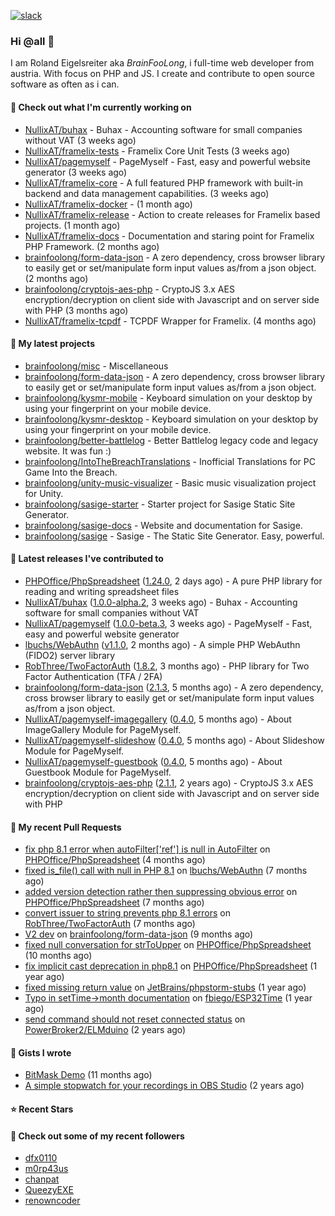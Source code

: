 [![slack](https://img.shields.io/badge/Join%20Slack%20Chat-4A154B?logo=slack&logoColor=white)](https://scripts.0x.at/github-webhooks/slack-join/)

### Hi @all 👋

I am Roland Eigelsreiter aka _BrainFooLong_, i full-time web developer from austria. With focus on PHP and JS. I create and contribute to open source software as often as i can.


#### 👷 Check out what I'm currently working on

- [NullixAT/buhax](https://github.com/NullixAT/buhax) - Buhax - Accounting software for small companies without VAT (3 weeks ago)
- [NullixAT/framelix-tests](https://github.com/NullixAT/framelix-tests) - Framelix Core Unit Tests (3 weeks ago)
- [NullixAT/pagemyself](https://github.com/NullixAT/pagemyself) - PageMyself - Fast, easy and powerful website generator (3 weeks ago)
- [NullixAT/framelix-core](https://github.com/NullixAT/framelix-core) - A full featured PHP framework with built-in backend and data management capabilities. (3 weeks ago)
- [NullixAT/framelix-docker](https://github.com/NullixAT/framelix-docker) -  (1 month ago)
- [NullixAT/framelix-release](https://github.com/NullixAT/framelix-release) - Action to create releases for Framelix based projects. (1 month ago)
- [NullixAT/framelix-docs](https://github.com/NullixAT/framelix-docs) - Documentation and staring point for Framelix PHP Framework. (2 months ago)
- [brainfoolong/form-data-json](https://github.com/brainfoolong/form-data-json) - A zero dependency, cross browser library to easily get or set/manipulate form input values as/from a json object. (2 months ago)
- [brainfoolong/cryptojs-aes-php](https://github.com/brainfoolong/cryptojs-aes-php) - CryptoJS 3.x AES encryption/decryption on client side with Javascript and on server side with PHP (3 months ago)
- [NullixAT/framelix-tcpdf](https://github.com/NullixAT/framelix-tcpdf) - TCPDF Wrapper for Framelix. (4 months ago)

#### 🌱 My latest projects

- [brainfoolong/misc](https://github.com/brainfoolong/misc) - Miscellaneous
- [brainfoolong/form-data-json](https://github.com/brainfoolong/form-data-json) - A zero dependency, cross browser library to easily get or set/manipulate form input values as/from a json object.
- [brainfoolong/kysmr-mobile](https://github.com/brainfoolong/kysmr-mobile) - Keyboard simulation on your desktop by using your fingerprint on your mobile device.
- [brainfoolong/kysmr-desktop](https://github.com/brainfoolong/kysmr-desktop) - Keyboard simulation on your desktop by using your fingerprint on your mobile device.
- [brainfoolong/better-battlelog](https://github.com/brainfoolong/better-battlelog) - Better Battlelog legacy code and legacy website. It was fun :)
- [brainfoolong/IntoTheBreachTranslations](https://github.com/brainfoolong/IntoTheBreachTranslations) - Inofficial Translations for PC Game Into the Breach.
- [brainfoolong/unity-music-visualizer](https://github.com/brainfoolong/unity-music-visualizer) - Basic music visualization project for Unity.
- [brainfoolong/sasige-starter](https://github.com/brainfoolong/sasige-starter) - Starter project for Sasige Static Site Generator.
- [brainfoolong/sasige-docs](https://github.com/brainfoolong/sasige-docs) - Website and documentation for Sasige.
- [brainfoolong/sasige](https://github.com/brainfoolong/sasige) - Sasige - The Static Site Generator. Easy, powerful.

#### 🔭 Latest releases I've contributed to

- [PHPOffice/PhpSpreadsheet](https://github.com/PHPOffice/PhpSpreadsheet) ([1.24.0](https://github.com/PHPOffice/PhpSpreadsheet/releases/tag/1.24.0), 2 days ago) - A pure PHP library for reading and writing spreadsheet files
- [NullixAT/buhax](https://github.com/NullixAT/buhax) ([1.0.0-alpha.2](https://github.com/NullixAT/buhax/releases/tag/1.0.0-alpha.2), 3 weeks ago) - Buhax - Accounting software for small companies without VAT
- [NullixAT/pagemyself](https://github.com/NullixAT/pagemyself) ([1.0.0-beta.3](https://github.com/NullixAT/pagemyself/releases/tag/1.0.0-beta.3), 3 weeks ago) - PageMyself - Fast, easy and powerful website generator
- [lbuchs/WebAuthn](https://github.com/lbuchs/WebAuthn) ([v1.1.0](https://github.com/lbuchs/WebAuthn/releases/tag/v1.1.0), 2 months ago) - A simple PHP WebAuthn (FIDO2) server library
- [RobThree/TwoFactorAuth](https://github.com/RobThree/TwoFactorAuth) ([1.8.2](https://github.com/RobThree/TwoFactorAuth/releases/tag/1.8.2), 3 months ago) - PHP library for Two Factor Authentication (TFA / 2FA)
- [brainfoolong/form-data-json](https://github.com/brainfoolong/form-data-json) ([2.1.3](https://github.com/brainfoolong/form-data-json/releases/tag/2.1.3), 5 months ago) - A zero dependency, cross browser library to easily get or set/manipulate form input values as/from a json object.
- [NullixAT/pagemyself-imagegallery](https://github.com/NullixAT/pagemyself-imagegallery) ([0.4.0](https://github.com/NullixAT/pagemyself-imagegallery/releases/tag/0.4.0), 5 months ago) - About ImageGallery Module for PageMyself.
- [NullixAT/pagemyself-slideshow](https://github.com/NullixAT/pagemyself-slideshow) ([0.4.0](https://github.com/NullixAT/pagemyself-slideshow/releases/tag/0.4.0), 5 months ago) - About Slideshow Module for PageMyself.
- [NullixAT/pagemyself-guestbook](https://github.com/NullixAT/pagemyself-guestbook) ([0.4.0](https://github.com/NullixAT/pagemyself-guestbook/releases/tag/0.4.0), 5 months ago) - About Guestbook Module for PageMyself.
- [brainfoolong/cryptojs-aes-php](https://github.com/brainfoolong/cryptojs-aes-php) ([2.1.1](https://github.com/brainfoolong/cryptojs-aes-php/releases/tag/2.1.1), 2 years ago) - CryptoJS 3.x AES encryption/decryption on client side with Javascript and on server side with PHP

#### 🔨 My recent Pull Requests

- [fix php 8.1 error when autoFilter[&#39;ref&#39;] is null in AutoFilter](https://github.com/PHPOffice/PhpSpreadsheet/pull/2596) on [PHPOffice/PhpSpreadsheet](https://github.com/PHPOffice/PhpSpreadsheet) (4 months ago)
- [fixed is_file() call with null in PHP 8.1](https://github.com/lbuchs/WebAuthn/pull/53) on [lbuchs/WebAuthn](https://github.com/lbuchs/WebAuthn) (7 months ago)
- [added version detection rather then suppressing obvious error](https://github.com/PHPOffice/PhpSpreadsheet/pull/2438) on [PHPOffice/PhpSpreadsheet](https://github.com/PHPOffice/PhpSpreadsheet) (7 months ago)
- [convert issuer to string prevents php 8.1 errors](https://github.com/RobThree/TwoFactorAuth/pull/83) on [RobThree/TwoFactorAuth](https://github.com/RobThree/TwoFactorAuth) (7 months ago)
- [V2 dev](https://github.com/brainfoolong/form-data-json/pull/19) on [brainfoolong/form-data-json](https://github.com/brainfoolong/form-data-json) (9 months ago)
- [fixed null conversation for strToUpper](https://github.com/PHPOffice/PhpSpreadsheet/pull/2292) on [PHPOffice/PhpSpreadsheet](https://github.com/PHPOffice/PhpSpreadsheet) (10 months ago)
- [fix implicit cast deprecation in php8.1](https://github.com/PHPOffice/PhpSpreadsheet/pull/2210) on [PHPOffice/PhpSpreadsheet](https://github.com/PHPOffice/PhpSpreadsheet) (1 year ago)
- [fixed missing return value](https://github.com/JetBrains/phpstorm-stubs/pull/1151) on [JetBrains/phpstorm-stubs](https://github.com/JetBrains/phpstorm-stubs) (1 year ago)
- [Typo in setTime-&gt;month documentation](https://github.com/fbiego/ESP32Time/pull/2) on [fbiego/ESP32Time](https://github.com/fbiego/ESP32Time) (1 year ago)
- [send command should not reset connected status](https://github.com/PowerBroker2/ELMduino/pull/47) on [PowerBroker2/ELMduino](https://github.com/PowerBroker2/ELMduino) (2 years ago)

#### 📓 Gists I wrote

- [BitMask Demo](https://gist.github.com/4c30bdf9d94acfa4d2f61f0ae932ef71) (11 months ago)
- [A simple stopwatch for your recordings in OBS Studio](https://gist.github.com/5750da1529a88c6c4a125b0a157c5d46) (2 years ago)

#### ⭐ Recent Stars


#### 👯 Check out some of my recent followers

- [dfx0110](https://github.com/dfx0110)
- [m0rp43us](https://github.com/m0rp43us)
- [chanpat](https://github.com/chanpat)
- [QueezyEXE](https://github.com/QueezyEXE)
- [renowncoder](https://github.com/renowncoder)
